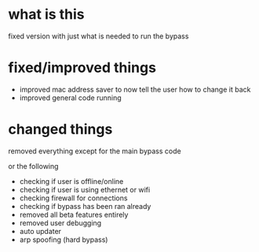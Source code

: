 # what is this
fixed version with just what is needed to run the bypass

# fixed/improved things
- improved mac address saver to now tell the user how to change it back
- improved general code running 


# changed things
removed everything except for the main bypass code

or the following

- checking if user is offline/online
- checking if user is using ethernet or wifi
- checking firewall for connections
- checking if bypass has been ran already
- removed all beta features entirely
- removed user debugging
- auto updater
- arp spoofing (hard bypass)


